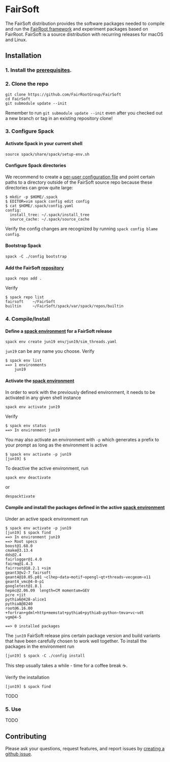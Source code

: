 # FairSoft

The FairSoft distribution provides the software packages needed to compile and run the [FairRoot framework](https://github.com/FairRootGroup/FairRoot) and experiment packages based on FairRoot. FairSoft is a source distribution with recurring releases for macOS and Linux.

## Installation

### 1. Install the [prerequisites](docs/prerequisites.md).

### 2. Clone the repo

```
git clone https://github.com/FairRootGroup/FairSoft
cd FairSoft
git submodule update --init
```

Remember to run `git submodule update --init` even after you checked out a new branch or tag in an existing repository clone!

### 3. Configure Spack

#### Activate Spack in your current shell

```
source spack/share/spack/setup-env.sh
```

#### Configure Spack directories

We recommend to create a [per-user configuration file](https://spack.readthedocs.io/en/latest/config_yaml.html#config-yaml) and point certain paths to a directory outside of the FairSoft source repo because these directories can grow quite large:

```
$ mkdir -p $HOME/.spack
$ EDITOR=vim spack config edit config
$ cat $HOME/.spack/config.yaml
config:
  install_tree: ~/.spack/install_tree
  source_cache: ~/.spack/source_cache
```

Verify the config changes are recognized by running `spack config blame config`.

#### Bootstrap Spack

```
spack -C ./config bootstrap
```

#### Add the FairSoft [repository](https://spack.readthedocs.io/en/latest/repositories.html)

```
spack repo add .
```

Verify

```
$ spack repo list
fairsoft    ~/FairSoft
builtin     ~/FairSoft/spack/var/spack/repos/builtin
```

### 4. Compile/Install

#### Define a [spack environment](https://spack.readthedocs.io/en/latest/environments.html) for a FairSoft release

```
spack env create jun19 env/jun19/sim_threads.yaml
```

`jun19` can be any name you choose. Verify

```
$ spack env list
==> 1 environments
    jun19
```

#### Activate the [spack environment](https://spack.readthedocs.io/en/latest/environments.html)

In order to work with the previously defined environment, it needs to be activated in any given shell instance

```
spack env activate jun19
```

Verify

```
$ spack env status
==> In environment jun19
```

You may also activate an environment with `-p` which generates a prefix to your prompt as long as the environment is active

```
$ spack env activate -p jun19
[jun19] $
```

To deactive the active environment, run
```
spack env deactivate
```
or
```
despacktivate
```

#### Compile and install the packages defined in the active [spack environment](https://spack.readthedocs.io/en/latest/environments.html)

Under an active spack environment run
```
$ spack env activate -p jun19
[jun19] $ spack find
==> In environment jun19
==> Root specs
boost@1.68.0
cmake@3.13.4
dds@2.4
fairlogger@1.4.0
fairmq@1.4.3
fairroot@18.2.1 +sim
geant3@v2-7_fairsoft
geant4@10.05.p01 ~clhep~data~motif~opengl~qt+threads~vecgeom~x11
geant4_vmc@4-0-p1
googletest@1.8.1
hepmc@2.06.09  length=CM momentum=GEV
pcre +jit
pythia6@428-alice1
pythia8@8240
root@6.16.00 +fortran+gdml+http+memstat+pythia6+pythia8~python~tmva+vc~vdt
vgm@4-5

==> 0 installed packages
```

The `jun19` FairSoft release pins certain package version and build variants that have been carefully chosen to work well together. To install the packages in the environment run

```
[jun19] $ spack -C ./config install
```

This step usually takes a while - time for a coffee break ☕.

Verify the installation

```
[jun19] $ spack find
```
TODO

### 5. Use

TODO

## Contributing

Please ask your questions, request features, and report issues by [creating a github issue](https://github.com/FairRootGroup/FairSoft/issues/new).
